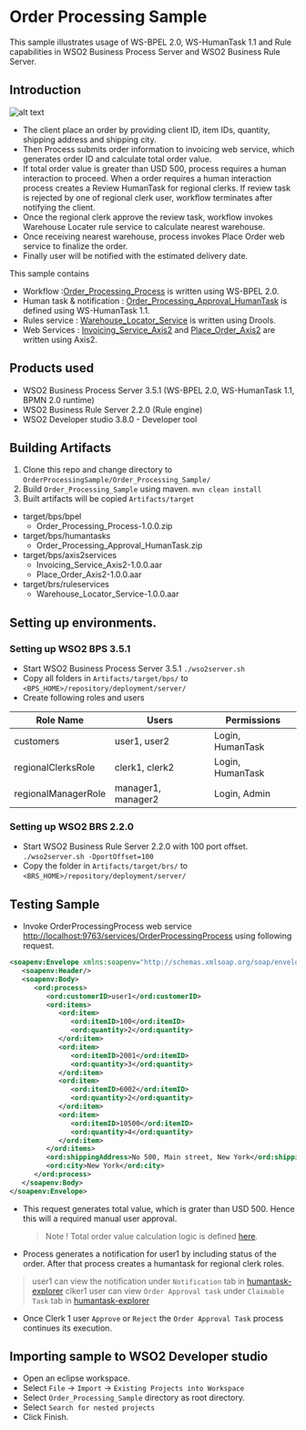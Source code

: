 # Order Processing Sample

This sample illustrates usage of WS-BPEL 2.0, WS-HumanTask 1.1 and Rule capabilities in WSO2 Business Process Server and WSO2 Business Rule Server. 

## Introduction 

![alt text](https://raw.githubusercontent.com/hasithaa/BPM_Samples/master/OrderProcessingSample/FlowChart.png "Order Processing Flow Chart")

* The client place an order by providing client ID, item IDs, quantity, shipping address and shipping city.
* Then Process submits order information to invoicing web service, which generates order ID and calculate total order value.
* If total order value is greater than USD 500, process requires a human interaction to proceed. When a order requires a human interaction process creates a Review HumanTask for regional clerks. If review task is rejected by one of regional clerk user, workflow terminates after notifying the client.
* Once the regional clerk approve the review task, workflow invokes Warehouse Locater rule service to calculate nearest warehouse.
* Once receiving nearest warehouse, process invokes Place Order web service to finalize the order. 
* Finally user will be notified with the estimated delivery date. 
  
This sample contains

* Workflow :[Order_Processing_Process](https://github.com/hasithaa/BPM_Samples/tree/master/OrderProcessingSample/Order_Processing_Sample/Order_Processing_Process) is written using WS-BPEL 2.0.
* Human task & notification : [Order_Processing_Approval_HumanTask](https://github.com/hasithaa/BPM_Samples/tree/master/OrderProcessingSample/Order_Processing_Sample/Order_Processing_Approval_HumanTask) is defined using WS-HumanTask 1.1.
* Rules service : [Warehouse_Locator_Service](https://github.com/hasithaa/BPM_Samples/tree/master/OrderProcessingSample/Order_Processing_Sample/Warehouse_Locator_Service) is written using Drools. 
* Web Services : [Invoicing_Service_Axis2](https://github.com/hasithaa/BPM_Samples/tree/master/OrderProcessingSample/Order_Processing_Sample/Invoicing_Service_Axis2) and [Place_Order_Axis2](https://github.com/hasithaa/BPM_Samples/tree/master/OrderProcessingSample/Order_Processing_Sample/Place_Order_Axis2) are written using Axis2.

## Products used 

* WSO2 Business Process Server 3.5.1 (WS-BPEL 2.0, WS-HumanTask 1.1, BPMN 2.0 runtime)
* WSO2 Business Rule Server 2.2.0 (Rule engine)
* WSO2 Developer studio 3.8.0 - Developer tool

## Building Artifacts 

1. Clone this repo and change directory to `OrderProcessingSample/Order_Processing_Sample/`
2. Build `Order_Processing_Sample` using maven. ```mvn clean install```
3. Built artifacts will be copied `Artifacts/target`
  * target/bps/bpel
    * Order_Processing_Process-1.0.0.zip
  * target/bps/humantasks
    * Order_Processing_Approval_HumanTask.zip
  * target/bps/axis2services
    * Invoicing_Service_Axis2-1.0.0.aar
    * Place_Order_Axis2-1.0.0.aar
  * target/brs/ruleservices
    * Warehouse_Locator_Service-1.0.0.aar

## Setting up environments. 

### Setting up WSO2 BPS 3.5.1

* Start WSO2 Business Process Server 3.5.1 ```./wso2server.sh```
* Copy all folders in `Artifacts/target/bps/` to `<BPS_HOME>/repository/deployment/server/`
* Create following roles and users

Role Name | Users | Permissions 
--- | --- | --- 
customers | user1, user2 | Login, HumanTask 
regionalClerksRole | clerk1, clerk2 | Login, HumanTask 
regionalManagerRole | manager1, manager2 | Login, Admin 

### Setting up WSO2 BRS 2.2.0

* Start WSO2 Business Rule Server 2.2.0 with 100 port offset. ```./wso2server.sh -DportOffset=100```
* Copy the folder in `Artifacts/target/brs/` to `<BRS_HOME>/repository/deployment/server/`

## Testing Sample

* Invoke OrderProcessingProcess web service [http://localhost:9763/services/OrderProcessingProcess](http://localhost:9763/services/OrderProcessingProcess) using following request. 

```xml
<soapenv:Envelope xmlns:soapenv="http://schemas.xmlsoap.org/soap/envelope/" xmlns:ord="http://www.wso2.org/samples/OrderProcessingProcess/">
   <soapenv:Header/>
   <soapenv:Body>
      <ord:process>
         <ord:customerID>user1</ord:customerID>
         <ord:items>
            <ord:item>
               <ord:itemID>100</ord:itemID>
               <ord:quantity>2</ord:quantity>
            </ord:item>
            <ord:item>
               <ord:itemID>2001</ord:itemID>
               <ord:quantity>3</ord:quantity>
            </ord:item>
            <ord:item>
               <ord:itemID>6002</ord:itemID>
               <ord:quantity>2</ord:quantity>
            </ord:item>
            <ord:item>
               <ord:itemID>10500</ord:itemID>
               <ord:quantity>4</ord:quantity>
            </ord:item>
         </ord:items>
         <ord:shippingAddress>No 500, Main street, New York</ord:shippingAddress>
         <ord:city>New York</ord:city>
      </ord:process>
   </soapenv:Body>
</soapenv:Envelope>
 ```
* This request generates total value, which is grater than USD 500. Hence this will a required manual user approval. 

  > Note !
  > Total order value calculation logic is defined [here](https://github.com/hasithaa/BPM_Samples/blob/master/OrderProcessingSample/Order_Processing_Sample/Invoicing_Service_Axis2/src/main/java/org/wso2/samples/invoicingservice/InvoicingServiceSkeleton.java). 

* Process generates a notification for user1 by including status of the order. After that process creates a humantask for regional clerk roles.

 > user1 can view the notification under `Notification` tab in [humantask-explorer](https://localhost:9443/humantask-explorer/)
 > clker1 user can view `Order Approval task` under `Claimable Task` tab in [humantask-explorer](https://localhost:9443/humantask-explorer/)

* Once Clerk 1 user `Approve` or `Reject` the `Order Approval Task` process continues its execution. 

## Importing sample to WSO2 Developer studio

* Open an eclipse workspace.
* Select `File` -> `Import` -> `Existing Projects into Workspace` 
* Select `Order_Processing_Sample` directory as root directory.
* Select `Search for nested projects`
* Click Finish.
 



